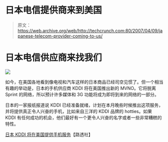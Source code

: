 # 日本电信提供商来到美国

> 原文：<https://web.archive.org/web/http://techcrunch.com:80/2007/04/09/japanese-telecom-provider-coming-to-us/>

# 日本电信供应商来找我们

![](img/666cd491bab85798d8c8b415784de8e8.png)

如今，在美国各地看到像电视和汽车这样的日本商品已经司空见惯了。但一个相当有趣的举动是，日本的手机供应商 KDDI 将在美国推出新的 MVNO。它将脱离 Sprint 的网络，所以预计许多媒体和 3G 功能将成为即将到来的网络的一部分。

日本的一家报纸报道说 KDDI 已经准备就绪，计划在本月晚些时候推出这项服务，并将提供真正令人兴奋的手机，比如来自三洋的 KDDI 品牌的 hotties。如果 KDDI 有任何成功的机会，他们最好有一个更令人兴奋的名字或者一些非常糟糕的特性。

[日本 KDDI 将在美国提供手机服务](https://web.archive.org/web/20210302014019/http://www.reuters.com/article/technologyNews/idUST21756120070408)【路透社】